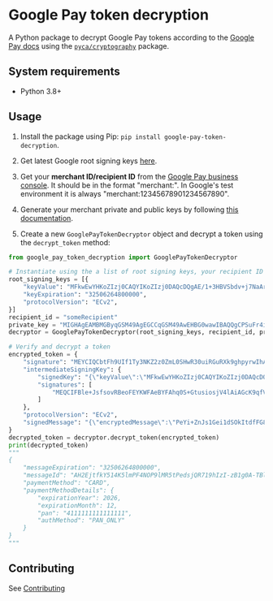 # Google Pay token decryption

A Python package to decrypt Google Pay tokens according to the [Google Pay docs](https://developers.google.com/pay/api/android/guides/resources/payment-data-cryptography#decrypt-token) using the [`pyca/cryptography`](https://cryptography.io/en/latest/) package.

## System requirements

- Python 3.8+

## Usage

1. Install the package using Pip: `pip install google-pay-token-decryption`.

2. Get latest Google root signing keys [here](https://developers.google.com/pay/api/android/guides/resources/payment-data-cryptography#root-signing-keys).

3. Get your **merchant ID/recipient ID** from the [Google Pay business console](https://pay.google.com/business/console). It should be in the format "merchant:<your merchant ID>". In Google's test environment it is always "merchant:12345678901234567890".

4. Generate your merchant private and public keys by following [this documentation](https://developers.google.com/pay/api/android/guides/resources/payment-data-cryptography#using-openssl).

5. Create a new `GooglePayTokenDecryptor` object and decrypt a token using the `decrypt_token` method:

```python
from google_pay_token_decryption import GooglePayTokenDecryptor

# Instantiate using the a list of root signing keys, your recipient ID and private key
root_signing_keys = [{
    "keyValue": "MFkwEwYHKoZIzj0CAQYIKoZIzj0DAQcDQgAE/1+3HBVSbdv+j7NaArdgMyoSAM43yRydzqdg1TxodSzA96Dj4Mc1EiKroxxunavVIvdxGnJeFViTzFvzFRxyCw==",
    "keyExpiration": "32506264800000",
    "protocolVersion": "ECv2",
}]
recipient_id = "someRecipient"
private_key = "MIGHAgEAMBMGByqGSM49AgEGCCqGSM49AwEHBG0wawIBAQQgCPSuFr4iSIaQprjjchHPyDu2NXFe0vDBoTpPkYaK9dehRANCAATnaFz/vQKuO90pxsINyVNWojabHfbx9qIJ6uD7Q7ZSxmtyo/Ez3/o2kDT8g0pIdyVIYktCsq65VoQIDWSh2Bdm"
decryptor = GooglePayTokenDecryptor(root_signing_keys, recipient_id, private_key)

# Verify and decrypt a token 
encrypted_token = {
    "signature": "MEYCIQCbtFh9UIf1Ty3NKZ2z0ZmL0SHwR30uiRGuRXk9ghpyrwIhANiZQ0Df6noxkQ6M652PcIPkk2m1PQhqiq4UhzvPQOYf",
    "intermediateSigningKey": {
        "signedKey": "{\"keyValue\":\"MFkwEwYHKoZIzj0CAQYIKoZIzj0DAQcDQgAE/1+3HBVSbdv+j7NaArdgMyoSAM43yRydzqdg1TxodSzA96Dj4Mc1EiKroxxunavVIvdxGnJeFViTzFvzFRxyCw==\",\"keyExpiration\":\"1879409613939\"}",
        "signatures": [
            "MEQCIFBle+JsfsovRBeoFEYKWFAeBYFAhq0S+GtusiosjV4lAiAGcK9qfVpnqG6Hw8cbGBQ79beiAs6IIkBxBfeKDBR+kA=="
        ]
    },
    "protocolVersion": "ECv2",
    "signedMessage": "{\"encryptedMessage\":\"PeYi+ZnJs1Gei1dSOkItdfFG8Y81FvEI7dHE0sSrSU6OPnndftV/qDbbmXHmppoyP/2lhF+XsH93qzD3u46BRnxxPtetzGT0533rIraskTj8SZ6FVYY1Opfo7FECGk57FfF8aDaCSOoyTh1k0v6wdxVwEVvWqG1T/ij+u2KWOw5G1WSB/RVicni0Az13ModYb0KMdMws1USKlWxBfKU5PtxibVx4fZ95HYQ82qgHlV4ToKaUY7YWud1iEspmFsBMk0nh4t1hVxRzsxKUjMV1915qD5yq7k5n9YPao2mR9NJgLPDktsc4uf9bszzvnqhz3T1YID43QwX16yCyn/YxNVe3dJ1+S+BGyJ+vyKXp+Zh4SlIua2NFLwnR06Es3Kvl6LlOGasoPC/tMAWYLQlGsl+vHK3mrMZjC6KbOsXg+2mrlZwL+QOt3ih2jIPe\",\"ephemeralPublicKey\":\"BD6pQKpy7yDebAX4qV0u/AfMYNQhOD+teyoa/5SsxwTGCoC1ZKHxNMb5BXvRmBcYGPNTx8+fAkEwzJ8GqbX/Q7E=\",\"tag\":\"8gFteCvCuamX1RmL7ORdHqleyBf0N55OfAs80RYGgwc=\"}"
}
decrypted_token = decryptor.decrypt_token(encrypted_token)
print(decrypted_token)
"""
{
    "messageExpiration": "32506264800000",
    "messageId": "AH2EjtfkY514K5lmPF4NOP9lMR5tPedsjQR719hIzI-zB1g0A-TBlYInGQuEVQeIWGlajqEpvSyrl3r_iN0RxoV9RYjxqnzG-kXmcBNkferp4NfNjVqxYrVT0e5JRzU3dQjkb0tQWOxN",
    "paymentMethod": "CARD",
    "paymentMethodDetails": {
        "expirationYear": 2026,
        "expirationMonth": 12,
        "pan": "4111111111111111",
        "authMethod": "PAN_ONLY"
    }
}
"""
```

## Contributing

See [Contributing](./CONTRIBUTING.md)
